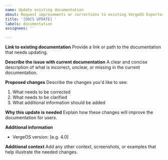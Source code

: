 ```yaml
---
name: Update existing documentation
about: Request improvements or corrections to existing VergeOS Exporter documentation
title: '[DOCS UPDATE] '
labels: documentation
assignees: ''

---
```


**Link to existing documentation**
Provide a link or path to the documentation that needs updating.

**Describe the issue with current documentation**
A clear and concise description of what is incorrect, unclear, or missing in the current documentation.

**Proposed changes**
Describe the changes you'd like to see:
1. What needs to be corrected
2. What needs to be clarified
3. What additional information should be added

**Why this update is needed**
Explain how these changes will improve the documentation for users.

**Additional information**
- VergeOS version: [e.g. 4.0]

**Additional context**
Add any other context, screenshots, or examples that help illustrate the needed changes.
